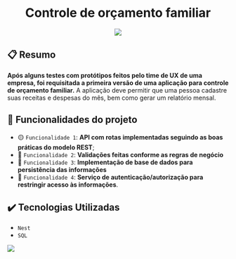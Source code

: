 
<h1 align="center"> Controle de orçamento familiar </h1>

<p align="center">
<img src="http://img.shields.io/static/v1?label=STATUS&message=EM%20DESENVOLVIMENTO&color=GREEN&style=for-the-badge"/>
</p>

## 📋 Resumo

**Após alguns testes com protótipos feitos pelo time de UX de uma empresa, foi requisitada a primeira versão de uma aplicação para controle de orçamento familiar.** A aplicação deve permitir que uma pessoa cadastre suas receitas e despesas do mês, bem como gerar um relatório mensal.



## :hammer: Funcionalidades do projeto

- 🟡 `Funcionalidade 1`: **API com rotas implementadas seguindo as boas práticas do modelo REST**;
- 🔴 `Funcionalidade 2`: **Validações feitas conforme as regras de negócio**
- 🔴 `Funcionalidade 3`: **Implementação de base de dados para persistência das informações**
- 🔴 `Funcionalidade 4`: **Serviço de autenticação/autorização para restringir acesso às informações**.

## ✔️ Tecnologias Utilizadas

 - `Nest`
 - `SQL`

<img src="http://img.shields.io/static/v1?label=ON&message=Semana%201/4&color=YELLOW&style=for-the-badge"/>
